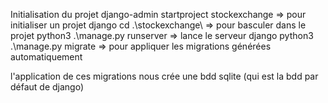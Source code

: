 Initialisation du projet
django-admin startproject stockexchange => pour initialiser un projet django 
 cd .\stockexchange\   => pour basculer dans le projet
 python3 .\manage.py runserver => lance le serveur django
 python3 .\manage.py migrate    => pour appliquer les migrations générées automatiquement
 
 l'application de ces migrations nous crée une bdd sqlite (qui est la bdd par défaut de django)
